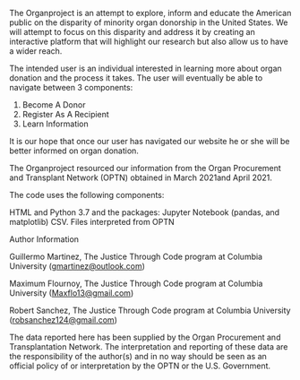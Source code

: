 The Organproject is an attempt to explore, inform and educate the American public on the disparity of minority organ donorship in the United States. We will attempt to focus on this disparity and address it by creating an interactive platform that will highlight our research but also allow us to have a wider reach. 

The intended user is an individual interested in learning more about organ donation and the process it takes. The user will eventually be able to navigate between 3 components:

1) Become A Donor 
2) Register As A Recipient 
3) Learn Information

It is our hope that once our user has navigated our website he or she will be better informed on organ donation. 

The Organproject resourced our information from the Organ Procurement and Transplant Network (OPTN) obtained in March 2021and April 2021.



The code uses the following components:


HTML and Python 3.7  and the packages: Jupyter Notebook (pandas, and matplotlib)
CSV. Files interpreted from OPTN


Author Information

Guillermo Martinez, The Justice Through Code program at Columbia University (gmartinez@outlook.com)

Maximum Flournoy, The Justice Through Code program at Columbia University 
(Maxflo13@gmail.com)

Robert Sanchez, The Justice Through Code program at Columbia University
(robsanchez124@gmail.com)


The data reported here has been supplied by the Organ Procurement and Transplantation Network. The interpretation and reporting of these data are the responsibility of the author(s) and in no way should be seen as an official policy of or interpretation by the OPTN or the U.S. Government.



